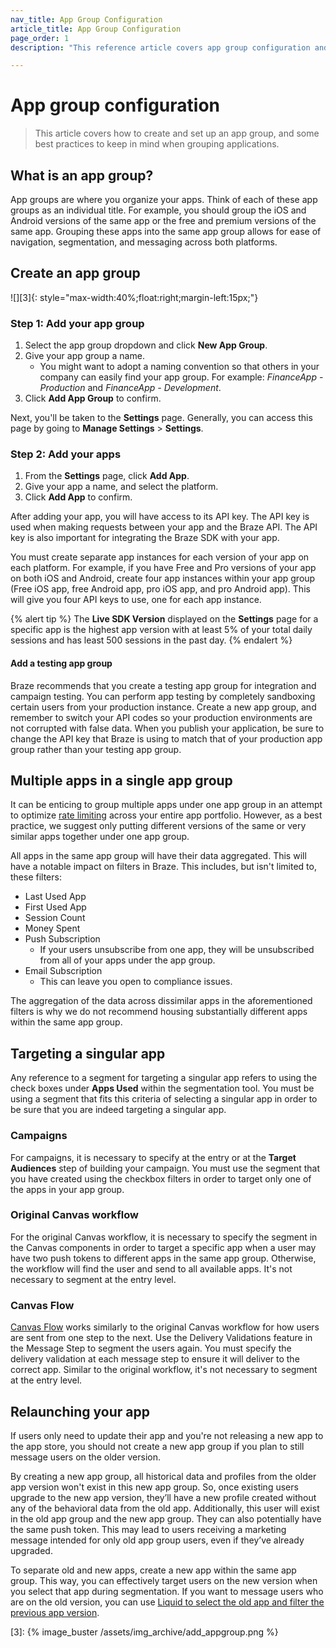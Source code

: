 ```yaml
---
nav_title: App Group Configuration
article_title: App Group Configuration
page_order: 1
description: "This reference article covers app group configuration and how to create your app group."

---
```


# App group configuration

> This article covers how to create and set up an app group, and some best practices to keep in mind when grouping applications.

## What is an app group?

App groups are where you organize your apps. Think of each of these app groups as an individual title. For example, you should group the iOS and Android versions of the same app or the free and premium versions of the same app. Grouping these apps into the same app group allows for ease of navigation, segmentation, and messaging across both platforms.

## Create an app group

![][3]{: style="max-width:40%;float:right;margin-left:15px;"} 

### Step 1: Add your app group

1. Select the app group dropdown and click <i class="fas fa-plus"></i> **New App Group**.
2. Give your app group a name. 
   - You might want to adopt a naming convention so that others in your company can easily find your app group. For example: *FinanceApp - Production* and *FinanceApp - Development*.
3. Click **Add App Group** to confirm.

Next, you'll be taken to the **Settings** page. Generally, you can access this page by going to **Manage Settings** > **Settings**.

### Step 2: Add your apps

1. From the **Settings** page, click <i class="fas fa-plus"></i> **Add App**.
2. Give your app a name, and select the platform.
3. Click **Add App** to confirm.

After adding your app, you will have access to its API key. The API key is used when making requests between your app and the Braze API. The API key is also important for integrating the Braze SDK with your app. 

You must create separate app instances for each version of your app on each platform. For example, if you have Free and Pro versions of your app on both iOS and Android, create four app instances within your app group (Free iOS app, free Android app, pro iOS app, and pro Android app). This will give you four API keys to use, one for each app instance.

{% alert tip %}
The **Live SDK Version** displayed on the **Settings** page for a specific app is the highest app version with at least 5% of your total daily sessions and has least 500 sessions in the past day.
{% endalert %}

#### Add a testing app group

Braze recommends that you create a testing app group for integration and campaign testing. You can perform app testing by completely sandboxing certain users from your production instance. Create a new app group, and remember to switch your API codes so your production environments are not corrupted with false data. When you publish your application, be sure to change the API key that Braze is using to match that of your production app group rather than your testing app group.

## Multiple apps in a single app group

It can be enticing to group multiple apps under one app group in an attempt to optimize [rate limiting]({{site.baseurl}}/user_guide/engagement_tools/campaigns/building_campaigns/rate-limiting) across your entire app portfolio. However, as a best practice, we suggest only putting different versions of the same or very similar apps together under one app group. 

All apps in the same app group will have their data aggregated. This will have a notable impact on filters in Braze. This includes, but isn't limited to, these filters:

- Last Used App
- First Used App
- Session Count
- Money Spent
- Push Subscription
  - If your users unsubscribe from one app, they will be unsubscribed from all of your apps under the app group.
- Email Subscription
  - This can leave you open to compliance issues.

The aggregation of the data across dissimilar apps in the aforementioned filters is why we do not recommend housing substantially different apps within the same app group.

## Targeting a singular app

Any reference to a segment for targeting a singular app refers to using the check boxes under **Apps Used** within the segmentation tool. You must be using a segment that fits this criteria of selecting a singular app in order to be sure that you are indeed targeting a singular app.

### Campaigns

For campaigns, it is necessary to specify at the entry or at the **Target Audiences** step of building your campaign. You must use the segment that you have created using the checkbox filters in order to target only one of the apps in your app group.

### Original Canvas workflow

For the original Canvas workflow, it is necessary to specify the segment in the Canvas components in order to target a specific app when a user may have two push tokens to different apps in the same app group. Otherwise, the workflow will find the user and send to all available apps. It's not necessary to segment at the entry level.

### Canvas Flow

[Canvas Flow]({{site.baseurl}}/user_guide/engagement_tools/canvas/faqs/#canvas-flow) works similarly to the original Canvas workflow for how users are sent from one step to the next. Use the Delivery Validations feature in the Message Step to segment the users again. You must specify the delivery validation at each message step to ensure it will deliver to the correct app. Similar to the original workflow, it's not necessary to segment at the entry level. 

## Relaunching your app

If users only need to update their app and you're not releasing a new app to the app store, you should not create a new app group if you plan to still message users on the older version.

By creating a new app group, all historical data and profiles from the older app version won't exist in this new app group. So, once existing users upgrade to the new app version, they’ll have a new profile created without any of the behavioral data from the old app. Additionally, this user will exist in the old app group and the new app group. They can also potentially have the same push token. This may lead to users receiving a marketing message intended for only old app group users, even if they’ve already upgraded.

To separate old and new apps, create a new app within the same app group. This way, you can effectively target users on the new version when you select that app during segmentation. If you want to message users who are on the old version, you can use [Liquid to select the old app and filter the previous app version](https://learning.braze.com/target-different-app-versions-with-liquid/929971).

[3]: {% image_buster /assets/img_archive/add_appgroup.png %}

